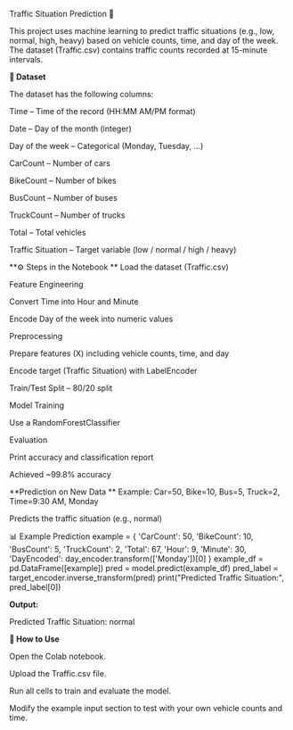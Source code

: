 Traffic Situation Prediction 🚦

This project uses machine learning to predict traffic situations (e.g., low, normal, high, heavy) based on vehicle counts, time, and day of the week. The dataset (Traffic.csv) contains traffic counts recorded at 15-minute intervals.

**📂 Dataset**

The dataset has the following columns:

Time – Time of the record (HH:MM AM/PM format)

Date – Day of the month (integer)

Day of the week – Categorical (Monday, Tuesday, …)

CarCount – Number of cars

BikeCount – Number of bikes

BusCount – Number of buses

TruckCount – Number of trucks

Total – Total vehicles

Traffic Situation – Target variable (low / normal / high / heavy)

**⚙️ Steps in the Notebook
**
Load the dataset (Traffic.csv)

Feature Engineering

Convert Time into Hour and Minute

Encode Day of the week into numeric values

Preprocessing

Prepare features (X) including vehicle counts, time, and day

Encode target (Traffic Situation) with LabelEncoder

Train/Test Split – 80/20 split

Model Training

Use a RandomForestClassifier

Evaluation

Print accuracy and classification report

Achieved ~99.8% accuracy

**Prediction on New Data
**
Example: Car=50, Bike=10, Bus=5, Truck=2, Time=9:30 AM, Monday

Predicts the traffic situation (e.g., normal)

📊 Example Prediction
example = {
    'CarCount': 50,
    'BikeCount': 10,
    'BusCount': 5,
    'TruckCount': 2,
    'Total': 67,
    'Hour': 9,
    'Minute': 30,
    'DayEncoded': day_encoder.transform(['Monday'])[0]
}
example_df = pd.DataFrame([example])
pred = model.predict(example_df)
pred_label = target_encoder.inverse_transform(pred)
print("Predicted Traffic Situation:", pred_label[0])


**Output:**

Predicted Traffic Situation: normal

**🚀 How to Use**

Open the Colab notebook.

Upload the Traffic.csv file.

Run all cells to train and evaluate the model.

Modify the example input section to test with your own vehicle counts and time.
